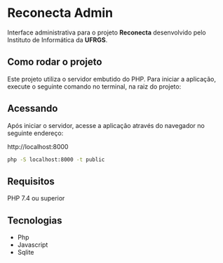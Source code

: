 # Reconecta Admin

Interface administrativa para o projeto **Reconecta** desenvolvido pelo Instituto de Informática da **UFRGS**.

## Como rodar o projeto

Este projeto utiliza o servidor embutido do PHP. Para iniciar a aplicação, execute o seguinte comando no terminal, na raiz do projeto:


## Acessando
Após iniciar o servidor, acesse a aplicação através do navegador no seguinte endereço:

http://localhost:8000

```bash
php -S localhost:8000 -t public
```
## Requisitos
PHP 7.4 ou superior

## Tecnologias
- Php
- Javascript
- Sqlite